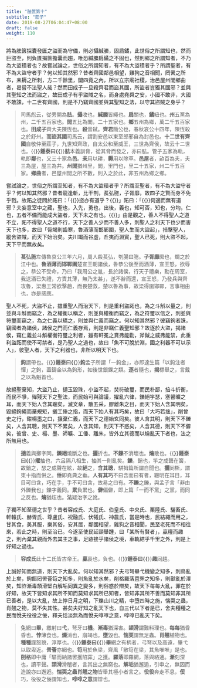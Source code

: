 ```yaml
---
title: "胠篋第十"
subtitle: "莊子"
date: 2019-08-27T06:04:47+08:00
draft: false
weight: 110
---
```




將為胠篋探囊發匱之盜而為守備，則必攝緘縢，固扃鐍，此世俗之所謂知也，然而巨盜至，則負匱揭篋擔囊而趨，唯恐緘縢扃鐍之不固也，然則鄉之所謂知者，不乃為大盜積者也？故嘗試論之，世俗之所謂知者，有不為大盜積者乎？所謂聖者，有不為大盜守者乎？何以知其然邪？昔者齊國鄰邑相望，雞狗之音相聞，罔罟之所布，耒耨之所刺，方二千餘里，闔四竟之內，所以立宗廟社稷，治邑屋州閭鄉曲者，曷嘗不法聖人哉？然而田成子一旦殺齊君而盜其國，所盜者豈獨其國邪？並與其聖知之法而盜之，故田成子有乎盜賊之名，而身處堯舜之安，小國不敢非，大國不敢誅，十二世有齊國，則是不乃竊齊國並與其聖知之法，以守其盜賊之身乎？

> 司馬彪云，從旁開為**胠**。**攝**收也，**緘縢**皆繩也。**扃**關也，**鐍**紐也。**州**五黨為州，二千五百家也。**閭**五比為閭，二十五家也。**鄉**五州為鄉，萬二千五百家也。**田成子**齊大夫陳恆也。**殺**音弑。**齊君**簡公也，春秋哀公十四年，陳恆殺之於舒州。**而盜其國**司馬云，謂割安邑以東至郎邪自為封邑也。**十二世有齊國**自敬仲至莊子，九世知齊政，自太公和至威王，三世為齊侯，故云十二世也。{{<strong success>}}鍾泰曰{{</strong>}}**胠**本義訓脅，從其脅而發之，亦曰胠。管子五家為軌，軌即**鄰**也，又三十家為**邑**。**耒**用以耕，**耨**用以除草。**邑屋**者，畝百為夫，夫三為屋，屋三為井。**州閭**猶州里，閭，里門也，里二十五家，州二千五百家。**鄉曲**者，邑屋州閭之所不數，則入之於此，非五州為鄉之鄉。



嘗試論之，世俗之所謂至知者，有不為大盜積者乎？所謂至聖者，有不為大盜守者乎？何以知其然邪？昔者龍逢斬，比干剖，萇弘胣，子胥靡，故四子之賢而身不免乎戮。故跖之徒問於跖曰：「{{<span secondary>}}盜亦有道乎？{{</span>}}」跖曰：「{{<span secondary>}}何適而無有道邪？夫妄意室中之藏，聖也，入先，勇也，出後，義也，知可否，知也，分均，仁也，五者不備而能成大盜者，天下未之有也。{{</span>}}」由是觀之，善人不得聖人之道不立，跖不得聖人之道不行，天下之善人少而不善人多，則聖人之利天下也少而害天下也多，故曰「脣竭則齒寒，魯酒薄而邯鄲圍，聖人生而大盜起」，掊擊聖人，縱舍盜賊，而天下始治矣。夫川竭而谷虛，丘夷而淵實，聖人已死，則大盜不起，天下平而無故矣。

> **萇弘胣**左傳魯哀公三年六月，周人殺萇弘，刳腸曰胣。**子胥靡**縻也，爛之於江中也。**魯酒薄而邯鄲圍**楚宣王朝諸侯，魯恭公後至而酒薄，宣王怒，欲辱之，恭公不受命，乃曰「我周公之胤，長於諸侯，行天子禮樂，勳在周室，我送酒已失禮，方責其薄，無乃太甚」，遂不辭而還，宣王怒，乃發兵與齊攻魯，梁惠王常欲擊趙，而畏楚救，楚以魯為事，故梁得圍邯鄲，言事相由也，亦是感應。



聖人不死，大盜不止，雖重聖人而治天下，則是重利盜跖也，為之斗斛以量之，則並與斗斛而竊之，為之權衡以稱之，則並與權衡而竊之，為之符璽以信之，則並與符璽而竊之，為之仁義以矯之，則並與仁義而竊之。何以知其然邪？彼竊鉤者誅，竊國者為諸侯，諸侯之門而仁義存焉，則是非竊仁義聖知邪？故逐於大盜，揭諸侯，竊仁義並斗斛權衡符璽之利者，雖有軒冕之賞弗能勸，斧鉞之威弗能禁，此重利盜跖而使不可禁者，是乃聖人之過也，故曰「魚不可脫於淵，國之利器不可以示人」，彼聖人者，天下之利器也，非所以明天下也。

> **鉤**謂帶也。{{<strong success>}}鍾泰曰{{</strong>}}**鉤**孟子所謂「一鉤金」，亦即達生篇「以鉤注者憚」之鉤，蓋鑄金以為鉤形，如後世銀錁之類。**逐**者隨也，**揭**標舉之，言戴之以為魁首也。



故絕聖棄知，大盜乃止，擿玉毀珠，小盜不起，焚符破璽，而民朴鄙，掊斗折衡，而民不爭，殫殘天下之聖法，而民始可與論議，擢亂六律，鑠絕竽瑟，塞瞽曠之耳，而天下始人含其聰矣，滅文章，散五采，膠離朱之目，而天下始人含其明矣，毀絕鉤繩而棄規矩，攦工倕之指，而天下始人有其巧矣，故曰「大巧若拙」，削曾史之行，鉗楊墨之口，攘棄仁義，而天下之德始玄同矣。彼人含其明，則天下不鑠矣，人含其聰，則天下不累矣，人含其知，則天下不惑矣，人含其德，則天下不僻矣，彼曾、史、楊、墨、師曠、工倕、離朱，皆外立其德而以爚亂天下者也，法之所無用也。

> **擿**義與擲字同。**鑠絕**燒斷之也。**攦**折也。**不鑠**不消壞也。**爚**散也。{{<strong success>}}鍾泰曰{{</strong>}}**擢**抽也，六呂隔八相生，抽其一則亂矣。**鑠**，銷也，竽之成聲在簧，故銷之，瑟之成聲在絃，故**絕**之，**含其聰**，駢拇篇所謂自聞也。**攦**同㯕，謂束十指而併之。**倕**即堯典之垂。**人有其巧**不曰含而曰有者，聰明在耳目，耳目可曰含，巧在手，手不可曰含，故易之曰有。**不鑠**之鑠，與孟子言「非由外鑠我也」鑠字義同。**累**負累也。**僻**偏僻，即上篇「一而不黨」之黨，而同之反也。**爚**猶炫也。**法**疑治字之訛。



子獨不知至德之世乎？昔者容成氏、大庭氏、伯皇氏、中央氏、栗陸氏、驪畜氏、軒轅氏、赫胥氏、尊盧氏、祝融氏、伏犧氏、神農氏，當是時也，民結繩而用之，甘其食，美其服，樂其俗，安其居，鄰國相望，雞狗之音相聞，民至老死而不相往來，若此之時，則至治已。今遂至使民延頸舉踵，曰「某所有賢者」，贏糧而趣之，則內棄其親而外去其主之事，足跡接乎諸侯之境，車軌結乎千里之外，則是上好知之過也。

> **容成氏**此十二氏皆古帝王。**贏**裹也，負也。{{<strong success>}}鍾泰曰{{</strong>}}**趣**同趨。



上誠好知而無道，則天下大亂矣。何以知其然邪？夫弓弩畢弋機變之知多，則鳥亂於上矣，鉤餌罔罟罾笱之知多，則魚亂於水矣，削格羅落罝罘之知多，則獸亂於澤矣，知詐漸毒頡滑堅白解垢同異之變多，則俗惑於辯矣，故天下每每大亂，罪在於好知，故天下皆知求其所不知而莫知求其所已知者，皆知非其所不善而莫知非其所已善者，是以大亂，故上悖日月之明，下爍山川之精，中墮四時之施，惴耎之蟲，肖翹之物，莫不失其性。甚矣夫好知之亂天下也，自三代以下者是已，舍夫種種之民而悅夫役役之佞，釋夫恬淡無為而悅夫啍啍之意，啍啍已亂天下矣。

> 兔網曰**畢**，繳射曰**弋**，弩牙曰**機**。**漸毒**猶深害。**頡滑**謂難料理也。**每每**猶昏昏也。**悖**薄食也。**爍**消也，崩竭也。**墮**毀也。**惴耎**謂無足蟲。**肖翹**植物也。**種種**謹慤貌，淳厚也。{{<strong success>}}鍾泰曰{{</strong>}}**畢**網之有柄者，弓弩以及高遠，畢弋以取卑近。**罟罾**亦網也。**笱**用於魚梁，齊風「敝笱在梁，其魚唯唯」是也。**削格**即中庸「驅而納諸罟擭陷穽」之擭。**羅落**即羅網，落與絡通。**漸**刻深也，讀平聲。**頡滑**滑稽者，言其出之無窮也。**解垢**猶邂逅，引申之，無因而造說亦曰邂逅。**惴耎之蟲肖翹之物**皆舉其極小者言之。**役役**奔走不息，**佞**巧，役役之佞謂知也，**啍啍之意**謂辯也。